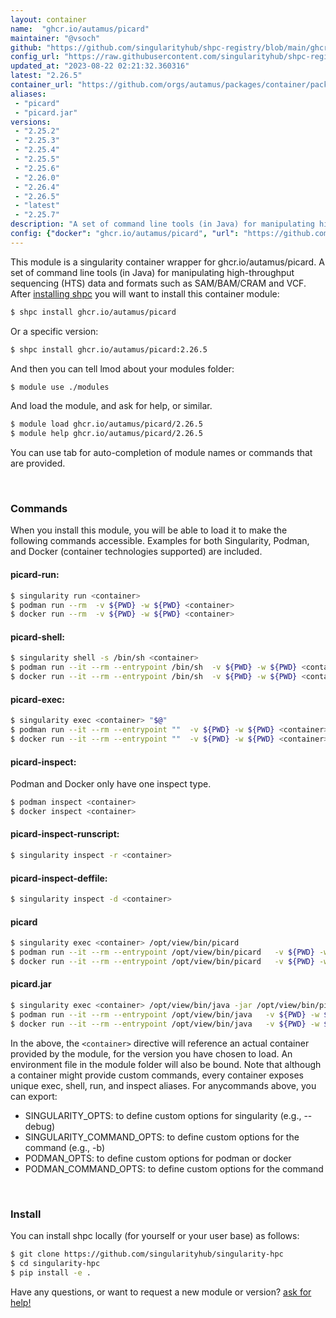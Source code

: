 ```yaml
---
layout: container
name:  "ghcr.io/autamus/picard"
maintainer: "@vsoch"
github: "https://github.com/singularityhub/shpc-registry/blob/main/ghcr.io/autamus/picard/container.yaml"
config_url: "https://raw.githubusercontent.com/singularityhub/shpc-registry/main/ghcr.io/autamus/picard/container.yaml"
updated_at: "2023-08-22 02:21:32.360316"
latest: "2.26.5"
container_url: "https://github.com/orgs/autamus/packages/container/package/picard"
aliases:
 - "picard"
 - "picard.jar"
versions:
 - "2.25.2"
 - "2.25.3"
 - "2.25.4"
 - "2.25.5"
 - "2.25.6"
 - "2.26.0"
 - "2.26.4"
 - "2.26.5"
 - "latest"
 - "2.25.7"
description: "A set of command line tools (in Java) for manipulating high-throughput sequencing (HTS) data and formats such as SAM/BAM/CRAM and VCF."
config: {"docker": "ghcr.io/autamus/picard", "url": "https://github.com/orgs/autamus/packages/container/package/picard", "maintainer": "@vsoch", "description": "A set of command line tools (in Java) for manipulating high-throughput sequencing (HTS) data and formats such as SAM/BAM/CRAM and VCF.", "latest": {"2.26.5": "sha256:4bdde83c5a64bfd9be18631eb4ad5fe8b5b5bef6f11345fc70299c2bc370ac70"}, "tags": {"2.25.2": "sha256:59d36498e8678f471aa46e0f1de0c1f0de953feb826ce76c48bd56ba5d57f35e", "2.25.3": "sha256:5ad0c904339aedf7f6e2feb20706bbe594ecff5226b5df947bccc817f25bc882", "2.25.4": "sha256:f9e420ca9ee6587356f413a079d587ad0e2f94c326b2433b70fa0265f17d963a", "2.25.5": "sha256:0361840e9c70fbf9c701aecda3e488d399a6dc7f00c306fdfec14b8755f7a633", "2.25.6": "sha256:a0604d204911e8e8ad17a47b1eebef02b590e811c02ecadccc2a33cdfa336fe4", "2.26.0": "sha256:accd314b904bb0a3d97597d7496b5bf6f0ea8b7e1a784c89546c7ead1e5a6068", "2.26.4": "sha256:d5e54eb6f2dee5e94b3cca0110b3528a52a30361b2bbd38ad6c265d6acff88c8", "2.26.5": "sha256:4bdde83c5a64bfd9be18631eb4ad5fe8b5b5bef6f11345fc70299c2bc370ac70", "latest": "sha256:4bdde83c5a64bfd9be18631eb4ad5fe8b5b5bef6f11345fc70299c2bc370ac70", "2.25.7": "sha256:31bdbd379c8059d344cbbf5b31dafc54a17f30a164846f104001f5f3438b2075"}, "aliases": {"picard": "/opt/view/bin/picard", "picard.jar": "/opt/view/bin/java -jar /opt/view/bin/picard.jar"}}
---
```


This module is a singularity container wrapper for ghcr.io/autamus/picard.
A set of command line tools (in Java) for manipulating high-throughput sequencing (HTS) data and formats such as SAM/BAM/CRAM and VCF.
After [installing shpc](#install) you will want to install this container module:


```bash
$ shpc install ghcr.io/autamus/picard
```

Or a specific version:

```bash
$ shpc install ghcr.io/autamus/picard:2.26.5
```

And then you can tell lmod about your modules folder:

```bash
$ module use ./modules
```

And load the module, and ask for help, or similar.

```bash
$ module load ghcr.io/autamus/picard/2.26.5
$ module help ghcr.io/autamus/picard/2.26.5
```

You can use tab for auto-completion of module names or commands that are provided.

<br>

### Commands

When you install this module, you will be able to load it to make the following commands accessible.
Examples for both Singularity, Podman, and Docker (container technologies supported) are included.

#### picard-run:

```bash
$ singularity run <container>
$ podman run --rm  -v ${PWD} -w ${PWD} <container>
$ docker run --rm  -v ${PWD} -w ${PWD} <container>
```

#### picard-shell:

```bash
$ singularity shell -s /bin/sh <container>
$ podman run --it --rm --entrypoint /bin/sh  -v ${PWD} -w ${PWD} <container>
$ docker run --it --rm --entrypoint /bin/sh  -v ${PWD} -w ${PWD} <container>
```

#### picard-exec:

```bash
$ singularity exec <container> "$@"
$ podman run --it --rm --entrypoint ""  -v ${PWD} -w ${PWD} <container> "$@"
$ docker run --it --rm --entrypoint ""  -v ${PWD} -w ${PWD} <container> "$@"
```

#### picard-inspect:

Podman and Docker only have one inspect type.

```bash
$ podman inspect <container>
$ docker inspect <container>
```

#### picard-inspect-runscript:

```bash
$ singularity inspect -r <container>
```

#### picard-inspect-deffile:

```bash
$ singularity inspect -d <container>
```


#### picard

```bash
$ singularity exec <container> /opt/view/bin/picard
$ podman run --it --rm --entrypoint /opt/view/bin/picard   -v ${PWD} -w ${PWD} <container> -c " $@"
$ docker run --it --rm --entrypoint /opt/view/bin/picard   -v ${PWD} -w ${PWD} <container> -c " $@"
```


#### picard.jar

```bash
$ singularity exec <container> /opt/view/bin/java -jar /opt/view/bin/picard.jar
$ podman run --it --rm --entrypoint /opt/view/bin/java   -v ${PWD} -w ${PWD} <container> -c "-jar /opt/view/bin/picard.jar $@"
$ docker run --it --rm --entrypoint /opt/view/bin/java   -v ${PWD} -w ${PWD} <container> -c "-jar /opt/view/bin/picard.jar $@"
```



In the above, the `<container>` directive will reference an actual container provided
by the module, for the version you have chosen to load. An environment file in the
module folder will also be bound. Note that although a container
might provide custom commands, every container exposes unique exec, shell, run, and
inspect aliases. For anycommands above, you can export:

 - SINGULARITY_OPTS: to define custom options for singularity (e.g., --debug)
 - SINGULARITY_COMMAND_OPTS: to define custom options for the command (e.g., -b)
 - PODMAN_OPTS: to define custom options for podman or docker
 - PODMAN_COMMAND_OPTS: to define custom options for the command

<br>

### Install

You can install shpc locally (for yourself or your user base) as follows:

```bash
$ git clone https://github.com/singularityhub/singularity-hpc
$ cd singularity-hpc
$ pip install -e .
```

Have any questions, or want to request a new module or version? [ask for help!](https://github.com/singularityhub/singularity-hpc/issues)